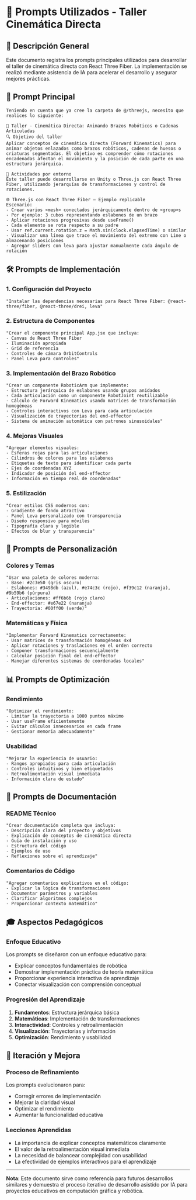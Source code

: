 # 🤖 Prompts Utilizados - Taller Cinemática Directa

## 📝 Descripción General

Este documento registra los prompts principales utilizados para desarrollar el taller de cinemática directa con React Three Fiber. La implementación se realizó mediante asistencia de IA para acelerar el desarrollo y asegurar mejores prácticas.

## 🎯 Prompt Principal

```
Teniendo en cuenta que ya cree la carpeta de @/threejs, necesito que realices lo siguiente:

🧪 Taller - Cinemática Directa: Animando Brazos Robóticos o Cadenas Articuladas
🔍 Objetivo del taller
Aplicar conceptos de cinemática directa (Forward Kinematics) para animar objetos enlazados como brazos robóticos, cadenas de huesos o criaturas segmentadas. El objetivo es comprender cómo rotaciones encadenadas afectan el movimiento y la posición de cada parte en una estructura jerárquica.

🔹 Actividades por entorno
Este taller puede desarrollarse en Unity o Three.js con React Three Fiber, utilizando jerarquías de transformaciones y control de rotaciones.

🌐 Three.js con React Three Fiber – Ejemplo replicable
Escenario:
- Crear varios <mesh> conectados jerárquicamente dentro de <group>s
- Por ejemplo: 3 cubos representando eslabones de un brazo
- Aplicar rotaciones progresivas desde useFrame()
- Cada elemento se rota respecto a su padre
- Usar ref.current.rotation.z = Math.sin(clock.elapsedTime) o similar
- Visualizar una línea que trace el movimiento del extremo con Line o almacenando posiciones
- Agregar sliders con leva para ajustar manualmente cada ángulo de rotación
```

## 🛠️ Prompts de Implementación

### 1. Configuración del Proyecto
```
"Instalar las dependencias necesarias para React Three Fiber: @react-three/fiber, @react-three/drei, leva"
```

### 2. Estructura de Componentes
```
"Crear el componente principal App.jsx que incluya:
- Canvas de React Three Fiber
- Iluminación apropiada
- Grid de referencia
- Controles de cámara OrbitControls
- Panel Leva para controles"
```

### 3. Implementación del Brazo Robótico
```
"Crear un componente RoboticArm que implemente:
- Estructura jerárquica de eslabones usando grupos anidados
- Cada articulación como un componente RobotJoint reutilizable
- Cálculo de Forward Kinematics usando matrices de transformación homogéneas
- Controles interactivos con Leva para cada articulación
- Visualización de trayectorias del end-effector
- Sistema de animación automática con patrones sinusoidales"
```

### 4. Mejoras Visuales
```
"Agregar elementos visuales:
- Esferas rojas para las articulaciones
- Cilindros de colores para los eslabones
- Etiquetas de texto para identificar cada parte
- Ejes de coordenadas XYZ
- Indicador de posición del end-effector
- Información en tiempo real de coordenadas"
```

### 5. Estilización
```
"Crear estilos CSS modernos con:
- Gradiente de fondo atractivo
- Panel Leva personalizado con transparencia
- Diseño responsivo para móviles
- Tipografía clara y legible
- Efectos de blur y transparencia"
```

## 🎨 Prompts de Personalización

### Colores y Temas
```
"Usar una paleta de colores moderna:
- Base: #2c3e50 (gris oscuro)
- Eslabones: #3498db (azul), #e74c3c (rojo), #f39c12 (naranja), #9b59b6 (púrpura)
- Articulaciones: #ff6b6b (rojo claro)
- End-effector: #e67e22 (naranja)
- Trayectoria: #00ff00 (verde)"
```

### Matemáticas y Física
```
"Implementar Forward Kinematics correctamente:
- Usar matrices de transformación homogéneas 4x4
- Aplicar rotaciones y traslaciones en el orden correcto
- Componer transformaciones secuencialmente
- Calcular posición final del end-effector
- Manejar diferentes sistemas de coordenadas locales"
```

## 📊 Prompts de Optimización

### Rendimiento
```
"Optimizar el rendimiento:
- Limitar la trayectoria a 1000 puntos máximo
- Usar useFrame eficientemente
- Evitar cálculos innecesarios en cada frame
- Gestionar memoria adecuadamente"
```

### Usabilidad
```
"Mejorar la experiencia de usuario:
- Rangos apropiados para cada articulación
- Controles intuitivos y bien etiquetados
- Retroalimentación visual inmediata
- Información clara de estado"
```

## 📝 Prompts de Documentación

### README Técnico
```
"Crear documentación completa que incluya:
- Descripción clara del proyecto y objetivos
- Explicación de conceptos de cinemática directa
- Guía de instalación y uso
- Estructura del código
- Ejemplos de uso
- Reflexiones sobre el aprendizaje"
```

### Comentarios de Código
```
"Agregar comentarios explicativos en el código:
- Explicar la lógica de transformaciones
- Documentar parámetros y variables
- Clarificar algoritmos complejos
- Proporcionar contexto matemático"
```

## 🎓 Aspectos Pedagógicos

### Enfoque Educativo
Los prompts se diseñaron con un enfoque educativo para:
- Explicar conceptos fundamentales de robótica
- Demostrar implementación práctica de teoría matemática
- Proporcionar experiencia interactiva de aprendizaje
- Conectar visualización con comprensión conceptual

### Progresión del Aprendizaje
1. **Fundamentos**: Estructura jerárquica básica
2. **Matemáticas**: Implementación de transformaciones
3. **Interactividad**: Controles y retroalimentación
4. **Visualización**: Trayectorias y información
5. **Optimización**: Rendimiento y usabilidad

## 🔄 Iteración y Mejora

### Proceso de Refinamiento
Los prompts evolucionaron para:
- Corregir errores de implementación
- Mejorar la claridad visual
- Optimizar el rendimiento
- Aumentar la funcionalidad educativa

### Lecciones Aprendidas
- La importancia de explicar conceptos matemáticos claramente
- El valor de la retroalimentación visual inmediata
- La necesidad de balancear complejidad con usabilidad
- La efectividad de ejemplos interactivos para el aprendizaje

---

**Nota**: Este documento sirve como referencia para futuros desarrollos similares y demuestra el proceso iterativo de desarrollo asistido por IA para proyectos educativos en computación gráfica y robótica. 